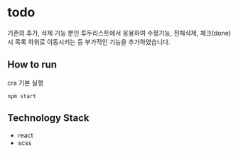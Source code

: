 # todo

기존의 추가, 삭제 기능 뿐인 투두리스트에서 응용하여 수정기능, 전체삭제, 체크(done) 시 목록 하위로 이동시키는 등 부가적인 기능을 추가하였습니다.

## How to run

cra 기본 실행
```
npm start
```

## Technology Stack
- react
- scss
